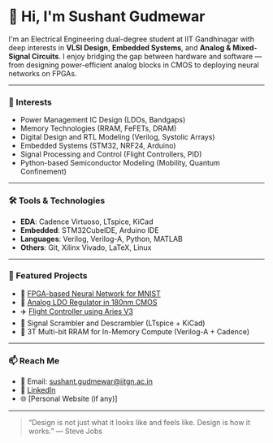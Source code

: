 # 👋 Hi, I'm Sushant Gudmewar

I'm an Electrical Engineering dual-degree student at IIT Gandhinagar with deep interests in **VLSI Design**, **Embedded Systems**, and **Analog & Mixed-Signal Circuits**. I enjoy bridging the gap between hardware and software — from designing power-efficient analog blocks in CMOS to deploying neural networks on FPGAs.

---

### 🔬 Interests
- Power Management IC Design (LDOs, Bandgaps)
- Memory Technologies (RRAM, FeFETs, DRAM)
- Digital Design and RTL Modeling (Verilog, Systolic Arrays)
- Embedded Systems (STM32, NRF24, Arduino)
- Signal Processing and Control (Flight Controllers, PID)
- Python-based Semiconductor Modeling (Mobility, Quantum Confinement)

---

### 🛠️ Tools & Technologies
- **EDA**: Cadence Virtuoso, LTspice, KiCad  
- **Embedded**: STM32CubeIDE, Arduino IDE  
- **Languages**: Verilog, Verilog-A, Python, MATLAB  
- **Others**: Git, Xilinx Vivado, LaTeX, Linux

---

### 📂 Featured Projects
- 🧠 [FPGA-based Neural Network for MNIST](https://github.com/sushant20-04/3d_cnn)  
- 🔋 [Analog LDO Regulator in 180nm CMOS](https://github.com/sushant20-04/Low-Dropout-Regulator)  
- ✈️ [Flight Controller using Aries V3](https://github.com/sushant20-04/Flight_Controller)  
- 🔐 Signal Scrambler and Descrambler (LTspice + KiCad)  
- 🧮 3T Multi-bit RRAM for In-Memory Compute (Verilog-A + Cadence)

---

### 📫 Reach Me
- 📧 Email: sushant.gudmewar@iitgn.ac.in  
- 💼 [LinkedIn](https://www.linkedin.com/in/sushant-gudmewar-aaa770260/)  
- 🌐 [Personal Website (if any)]  

---

> “Design is not just what it looks like and feels like. Design is how it works.” — Steve Jobs
